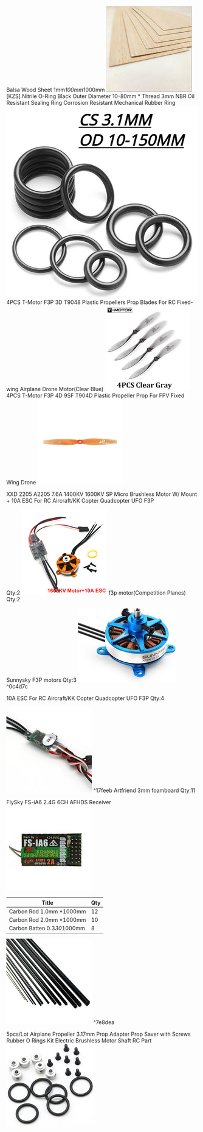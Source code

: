 Balsa Wood Sheet 1mm*100mm*1000mm
![](Pasted%20image%2020241020023634.png)
[KZS] Nitrile O-Ring Black Outer Diameter 10-80mm * Thread 3mm NBR Oil Resistant Sealing Ring Corrosion Resistant Mechanical Rubber Ring
![](Pasted%20image%2020241020023658.png)
4PCS T-Motor F3P 3D T9048 Plastic Propellers Prop Blades For RC Fixed-wing Airplane Drone Motor(Clear Blue)
![](Pasted%20image%2020241020023723.png)
4PCS T-Motor F3P 4D 9SF T904D Plastic Propeller Prop For FPV Fixed Wing Drone
![](Pasted%20image%2020241020023750.png)

XXD 2205 A2205 7.6A 1400KV 1600KV SP Micro Brushless Motor W/ Mount + 10A ESC For RC Aircraft/KK Copter Quadcopter UFO F3P

Qty:2
![](Pasted%20image%2020241020023823.png)
f3p motor(Competition Planes)
Qty:2

Sunnysky F3P motors
Qty:3
![](Pasted%20image%2020241020023858.png) ^0c4d7c

10A ESC For RC Aircraft/KK Copter Quadcopter UFO F3P
Qty:4 

![](Pasted%20image%2020241020023935.png)
^17feeb
Artfriend 3mm foamboard
Qty:11

FlySky FS-iA6 2.4G 6CH AFHDS Receiver
![](Pasted%20image%2020241020024005.png)

| Title                       | Qty |
| --------------------------- | --- |
| Carbon Rod 1.0mm *1000mm    | 12  |
| Carbon Rod 2.0mm *1000mm    | 10  |
| Carbon Batten 0.3*30*1000mm | 8   |



![](Pasted%20image%2020241020024143.png)
^7e8dea

5pcs/Lot Airplane Propeller 3.17mm Prop Adapter Prop Saver with Screws Rubber O Rings Kit Electric Brushless Motor Shaft RC Part
![](Pasted%20image%2020241020024203.png)